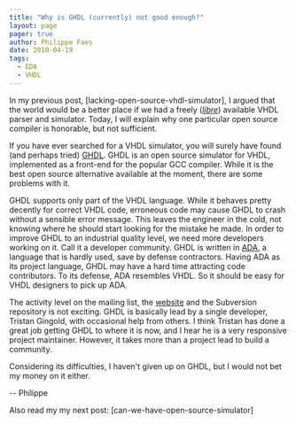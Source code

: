 ```yaml
---
title: "Why is GHDL (currently) not good enough?"
layout: page 
pager: true
author: Philippe Faes
date: 2010-04-19
tags: 
  - EDA
  - VHDL
---
```

In my previous post, [lacking-open-source-vhdl-simulator], I argued that the world would be a better place if we had a freely (<a href="http://en.wikipedia.org/wiki/Gratis_versus_libre"><em>libre</em></a>) available VHDL parser and simulator. Today, I will explain why one particular open source compiler is honorable, but not sufficient.

If you have ever searched for a VHDL simulator, you will surely have found (and perhaps tried) <a href="http://gna.org/projects/ghdl">GHDL</a>. GHDL is an open source simulator for VHDL, implemented as a front-end for the popular GCC compiler. While it is the best open source alternative available at the moment, there are some problems with it.

GHDL supports only part of the VHDL language. While it behaves pretty decently for correct VHDL code, erroneous code may cause GHDL to crash without a sensible error message. This leaves the engineer in the cold, not knowing where he should start looking for the mistake he made. In order to improve GHDL to an industrial quality level, we need more developers working on it. Call it a developer community.
GHDL is written in <a href="http://en.wikipedia.org/wiki/Ada_%28programming_language%29">ADA</a>, a language that is hardly used, save by defense contractors. Having ADA as its project language, GHDL may have a hard time attracting code contributors. To its defense, ADA resembles VHDL. So it should be easy for VHDL designers to pick up ADA.

The activity level on the mailing list, the <a href="http://gna.org/projects/ghdl">website</a> and the Subversion repository is not exciting. GHDL is basically lead by a single developer, Tristan Gingold, with occasional help from others. I think Tristan has done a great job getting GHDL to where it is now, and I hear he is a very responsive project maintainer. However, it takes more than a project lead to build a community.

Considering its difficulties, I haven't given up on GHDL, but I would not bet my money on it either.

-- 
Philippe

Also read my my next post: [can-we-have-open-source-simulator]